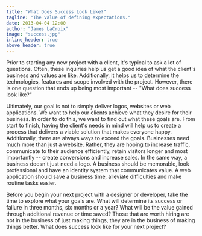 ```yaml
---
title: "What Does Success Look Like?"
tagline: "The value of defining expectations."
date: 2013-04-04 12:00
author: "James LaCroix"
image: "success.jpg"
inline_header: true
above_header: true
---
```


Prior to starting any new project with a client, it's typical to ask a lot of questions. Often, these inquiries help us get a good idea of what the client's business and values are like. Additionally, it helps us to determine the technologies, features and scope involved with the project. However, there is one question that ends up being most important -- "What does success look like?"

Ultimately, our goal is not to simply deliver logos, websites or web applications. We want to help our clients achieve what they desire for their business. In order to do this, we want to find out what these goals are. From start to finish, having the client's needs in mind will help us to create a process that delivers a viable solution that makes everyone happy. Additionally, there are always ways to exceed the goals. Businesses need much more than just a website. Rather, they are hoping to increase traffic, communicate to their audience efficiently, retain visitors longer and most importantly -- create conversions and increase sales. In the same way, a business doesn't just need a logo. A business should be memorable, look professional and have an identity system that communicates value. A web application should save a business time, alleviate difficulties and make routine tasks easier.

Before you begin your next project with a designer or developer, take the time to explore what your goals are. What will determine its success or failure in three months, six months or a year? What will be the value gained through additional revenue or time saved? Those that are worth hiring are not in the business of just making things, they are in the business of making things better. What does success look like for your next project?
